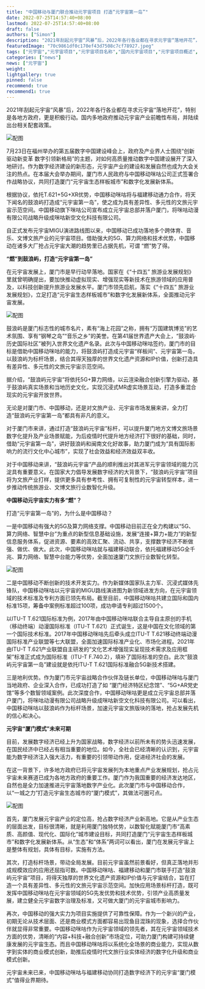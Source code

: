 ```yaml
---
title: "中国移动与厦门联合推动元宇宙项目 打造“元宇宙第一岛”"
date: 2022-07-25T14:57:40+08:00
lastmod: 2022-07-25T14:57:40+08:00
draft: false
authors: ["Simon"]
description: "2021年刮起元宇宙“风暴”后，2022年各行各业都在寻求元宇宙“落地开花”，特别是各地方政府，更是积极行动。国内多地政府推动元宇宙产业前瞻性布局，并陆续出台相关配套政策。"
featuredImage: "70c9861df0c170ef43d7508c7cf78927.jpeg"
tags: ["元宇宙","元宇宙项目","元宇宙项目名称","国内元宇宙项目","元宇宙项目概述","NFT的元宇宙项目"]
categories: ["news"]
news: ["元宇宙"]
weight: 
lightgallery: true
pinned: false
recommend: true
recommend1: true
---
```


2021年刮起元宇宙“风暴”后，2022年各行各业都在寻求元宇宙“落地开花”，特别是各地方政府，更是积极行动。国内多地政府推动元宇宙产业前瞻性布局，并陆续出台相关配套政策。

![配图](7e3e6709c93d70cf7f381543b907610ab8a12ba7.jpeg)

7月23日在福州举办的第五届数字中国建设峰会上，政府及产业界人士围绕“创新驱动新变革 数字引领新格局”的主题，对如何高质量推动数字中国建设展开了深入地研讨。作为数字经济建设的新形态，元宇宙产业的建设和发展自然也成为大会关注的热点。在本届大会举办期间，厦门市人民政府与中国移动咪咕公司正式签署合作战略协议，共同打造厦门“元宇宙生态样板城市”和数字化发展新体系。


根据协议，依托T.621+5G+XR优势，中国移动咪咕将与福建移动通力合作，将天下闻名的鼓浪屿打造成“元宇宙第一岛”，使之成为具有差异性、多元性的文旅元宇宙示范空间。中国移动旗下咪咕公司宣布成立元宇宙总部并落户厦门，将咪咕动漫有限公司战略升级成咪咕新空文化科技有限公司。

自正式发布元宇宙MIGU演进路线图以来，中国移动已成功落地多个跨体育、音乐、文博文旅产业的元宇宙项目。借助强大的5G、算力网络和技术优势，中国移动在诸多大厂抢占元宇宙大潮的趋势里已占据先机，可谓 “燃”势了得。

**“燃”到鼓浪屿，打造“元宇宙第一岛”**

在元宇宙发展上，厦门市是早行动早落地。国家在《“十四五” 旅游业发展规划》里就曾明确提出，要加快推动虚拟现实、增强现实等新技术在旅游领域的应用普及，以科技创新提升旅游业发展水平。厦门市领先启航，落实《“十四五” 旅游业发展规划》，立足打造“元宇宙生态样板城市”和数字化发展新体系，全面推动元宇宙发展。

![配图](20220725102731.png)


鼓浪屿是厦门标志性的城市名片，素有“海上花园”之称，拥有“万国建筑博览”的艺术氛围、享有“钢琴之岛”“音乐之乡”的美誉。在第41届世界遗产大会上，“鼓浪屿·历史国际社区”被列入世界文化遗产名录。此次与中国移动咪咕签约，厦门市的目标是借助中国移动咪咕的能力，将鼓浪屿打造成元宇宙“样板间”、元宇宙第一岛，以鼓浪屿为标杆场景，结合其得天独厚的世界文化遗产资源和IP价值，创新打造具有差异性、多元性的文旅元宇宙示范空间。

据介绍，“鼓浪屿元宇宙”将依托5G+算力网络，以云渲染融合创新引擎为驱动，基于鼓浪屿真实场景和当地历史文化，实现沉浸式MR虚实场景互动，打造多重混合现实的元宇宙开放世界。

无论是对厦门市、中国移动，还是对文旅产业、元宇宙市场发展来讲，全力打造“鼓浪屿元宇宙第一岛”都具有非凡的意义。

对于厦门市来讲，通过打造“鼓浪屿元宇宙”标杆，可以提升厦门地方文博文旅场景数字化提升及产业场景赋能，为后疫情时代提升地方经济打下很好的基础，同时，借助“元宇宙第一岛”，讲好鼓浪屿和闽南文化好故事，助力厦门成为“具有国际影响力的流行文化中心城市”，实现了社会效益和经济效益双丰收。

对于中国移动来讲，“鼓浪屿元宇宙”产品的顺利推出对其进军元宇宙领域的能力沉淀具有重要意义。在国家大力倡导发展数字经济的大背景下，“鼓浪屿元宇宙”项目将为文旅产业打样，提供更多具有参考性、拥有可复制性的元宇宙转型样本，进一步推动传统旅游业、文博文旅行业数智化升级。

**中国移动元宇宙实力有多“燃”？**

打造“元宇宙第一岛”的，为什么是中国移动？


一是中国移动有强大的5G及算力网络支撑。中国移动目前正在全力构建以“5G、算力网络、智慧中台”为重点的新型信息基础设施，发展“连接+算力+能力”的新型信息服务体系，促进资源、要素的高效汇聚、流动、共享，支撑数字经济不断做强、做优、做大。此次，中国移动咪咕就与福建移动联合，依托福建移动5G全千兆、算力网络、智慧中台能力等优势，全面加速厦门文旅行业数智化转型。

![配图](20220725102747.png)

二是中国移动不断创新的技术开发实力。作为新媒体国家队主力军、沉浸式媒体先锋队，中国移动咪咕以元宇宙的MIGU路线演进图为新领域进发方向，在元宇宙领域的技术标准及专利方面已领先布局。截至目前，中国移动咪咕共建立国际和国内标准15项，筹备中案例标准超过100项，成功申请专利超过1500个。

以ITU-T T.621国际标准为例，2017年由中国移动咪咕联合主导自主原创的手机（移动终端）动漫国际标准（ITU-T T.621）正式诞生，这是中国在文化领域的第一个国际技术标准。2017年中国移动咪咕先后牵头成立ITU-T T.621移动终端动漫国际标准产业联盟等七大联盟，全面加速国际标准产业化、市场化进程。2021年由ITU-T T.621产业联盟自主研发的“文化艺术增强现实呈现技术需求及应用框架”标准正式成为国际标准（ITU-T F.740.2），填补了国际标准的空白。此次“鼓浪屿元宇宙第一岛”建设就是依托ITU-T T.621国际标准融合5G新技术搭建。

三是地利优势。作为厦门市元宇宙战略合作伙伴及链长单位，中国移动咪咕与厦门当地政府、企业深入合作，已成功打造了如 “厦门经济特区纪念馆”、“5G+AR党史馆”等多个数智领域案例。此次深度合作，中国移动咪咕更是成立元宇宙总部并落户厦门，将咪咕动漫有限公司战略升级成咪咕新空文化科技有限公司。可以看出，中国移动咪咕以鼓浪屿作为标杆场景，加速元宇宙文旅版块的落地，抢占发展先机的信心和决心。

**元宇宙“厦门模式”未来可期**

目前，发展数字经济已经上升为国家战略，数字经济以前所未有的势头迅速发展，在国民经济中已经占有相当重要的地位。如今，全社会已经清晰的认识到，元宇宙能为数字经济注入强大活力，有重要的引领带动作用，促进经济社会的发展。

在这一背景下，许多地方政府已将元宇宙发展列为本地重点产业发展规划，抢占元宇宙未来赛道已成为各地方政府的重要工作。厦门作为我国重要的经济发达地区，自然也是全力加速推进元宇宙落地数字产业化。此次厦门市与中国移动合作，以“一城之力”打造元宇宙生态城市的“厦门模式”，其做法可圈可点。

![配图](ae51f3deb48f8c54198ae5e67bf29dffe2fe7f87.jpg)


首先，厦门发展元宇宙产业的定位高，抢占数字经济产业新高地。它是从产业生态的层面出发，目标很清晰，就是利用厦门独特优势，以数智化赋能厦门市“高素质、高颜值、现代化、国际化”城市建设目标，共同打造厦门“元宇宙生态样板城市”和数字化发展新体系。从“生态”和“体系”两词可以看出，厦门在发展元宇宙上是整体有规划，具体有目标，实施有方法。

其次，打造标杆场景，带动全局发展。目前元宇宙虽然前景看好，但真正落地并形成规模效应的应用还屈指可数。中国移动咪咕、福建移动和厦门市联手打造“鼓浪屿元宇宙”项目，将得天独厚的世界文化遗产资源和IP价值与元宇宙结合，旨在打造一个具有差异性、多元性的文旅元宇宙示范空间。加快应用场景标杆打造，既可发挥中国移动咪咕在元宇宙领域的5G先发优势和技术优势，引领产业高质量发展，建立健全元宇宙数字治理及标准，又可做大厦门的元宇宙城市影响力。

再次，中国移动的强大实力为项目实施提供了可靠性保障。作为一个新兴的产业，初期无论从技术层面、还是商业模式方面都容易出现鱼目混珠的现象，选择合作伙伴就显得非常重要。中国移动咪咕作为元宇宙领域的领先者，其在元宇宙领域技术方面的优势，清晰的“内容+科技+融合创新”市场定位，可助力厦门构建可持续健康发展的元宇宙生态。而且中国移动咪咕将以系统化全场景的商业能力，实现从数字到实体的商业模式创新，助推后疫情时代文旅行业实体经济的数字化升级和商业模式创新。

元宇宙未来已来，中国移动咪咕与福建移动协同打造数字经济下的元宇宙“厦门模式”值得业界期待。